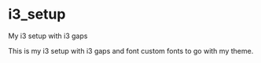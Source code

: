 # i3_setup
My i3 setup with i3 gaps 

This is my i3 setup with i3 gaps and font custom fonts to go with my theme.
